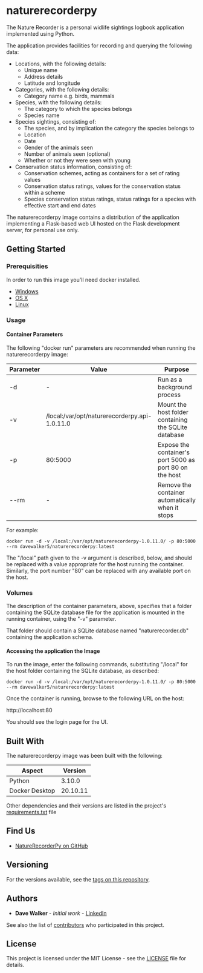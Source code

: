 # naturerecorderpy

The Nature Recorder is a personal widlife sightings logbook application implemented using Python.

The application provides facilities for recording and querying the following data:

- Locations, with the following details:
    - Unique name
    - Address details
    - Latitude and longitude
- Categories, with the following details:
    - Category name e.g. birds, mammals
- Species, with the following details:
    - The category to which the species belongs
    - Species name
- Species sightings, consisting of:
    - The species, and by implication the category the species belongs to
    - Location
    - Date
    - Gender of the animals seen
    - Number of animals seen (optional)
    - Whether or not they were seen with young
- Conservation status information, consisting of:
    - Conservation schemes, acting as containers for a set of rating values
    - Conservation status ratings, values for the conservation status within a scheme
    - Species conservation status ratings, status ratings for a species with effective start and end dates

The naturerecorderpy image contains a distribution of the application implementing a Flask-based web UI hosted on the Flask development server, for personal use only.

## Getting Started

### Prerequisities

In order to run this image you'll need docker installed.

* [Windows](https://docs.docker.com/windows/started)
* [OS X](https://docs.docker.com/mac/started/)
* [Linux](https://docs.docker.com/linux/started/)

### Usage

#### Container Parameters

The following "docker run" parameters are recommended when running the naturerecorderpy image:

| Parameter | Value | Purpose |
| --- | --- | --- |
| -d | - | Run as a background  process
| -v | /local:/var/opt/naturerecorderpy.api-1.0.11.0 | Mount the host folder containing the SQLite database |
| -p | 80:5000 | Expose the container's port 5000 as port 80 on the host |
| --rm | - | Remove the container automatically when it stops |

For example:

```shell
docker run -d -v /local:/var/opt/naturerecorderpy-1.0.11.0/ -p 80:5000 --rm davewalker5/naturerecorderpy:latest
```

The "/local" path given to the -v argument is described, below, and should be replaced with a value appropriate for the host running the container. Similarly, the port number "80" can be replaced with any available port on the host.

### Volumes

The description of the container parameters, above, specifies that a folder containing the SQLite database file for the application is mounted in the running container, using the "-v" parameter.

That folder should contain a SQLite database named "naturerecorder.db" containing the application schema.

#### Accessing the application the Image

To run the image, enter the following commands, substituting "/local" for the host folder containing the SQLite database, as described:

```shell
docker run -d -v /local:/var/opt/naturerecorderpy-1.0.11.0/ -p 80:5000 --rm davewalker5/naturerecorderpy:latest
```

Once the container is running, browse to the following URL on the host:

http://localhost:80

You should see the login page for the UI.

## Built With

The naturerecorderpy image was been built with the following:

| Aspect | Version |
| --- | --- |
| Python | 3.10.0 |
| Docker Desktop | 20.10.11 |

Other dependencies and their versions are listed in the project's [requirements.txt](https://github.com/davewalker5/NatureRecorderPy/blob/main/requirements.txt) file

## Find Us

* [NatureRecorderPy on GitHub](https://github.com/davewalker5/NatureRecorderPy)

## Versioning

For the versions available, see the [tags on this repository](https://github.com/davewalker5/NatureRecorderPy/tags).

## Authors

* **Dave Walker** - *Initial work* - [LinkedIn](https://www.linkedin.com/in/davewalker5/)

See also the list of [contributors](https://github.com/davewalker5/NatureRecorderPy/contributors) who 
participated in this project.

## License

This project is licensed under the MIT License - see the [LICENSE](https://github.com/davewalker5/NatureRecorderPy/blob/master/LICENSE) file for details.
